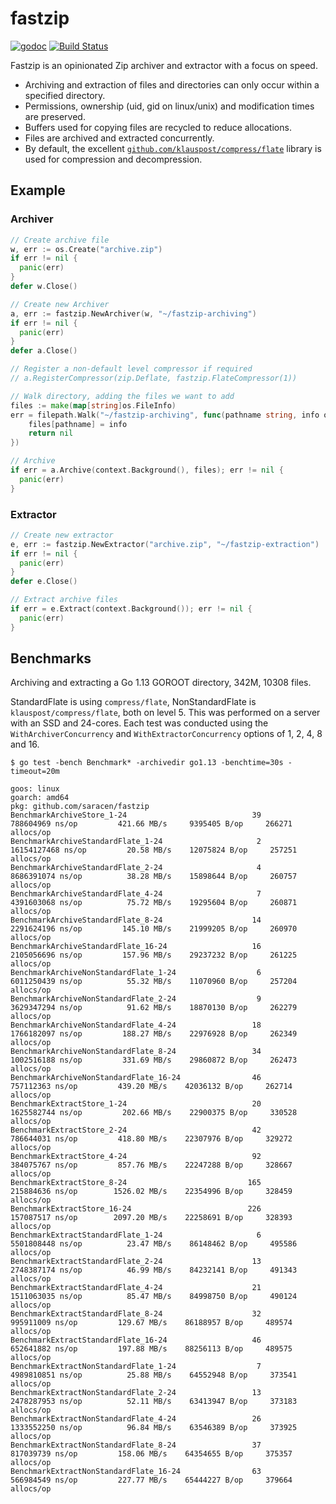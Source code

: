 # fastzip

[![godoc](https://godoc.org/github.com/saracen/fastzip?status.svg)](http://godoc.org/github.com/saracen/fastzip)
[![Build Status](https://travis-ci.org/saracen/fastzip.svg?branch=master)](https://travis-ci.org/saracen/fastzip)

Fastzip is an opinionated Zip archiver and extractor with a focus on speed.

- Archiving and extraction of files and directories can only occur within
  a specified directory.
- Permissions, ownership (uid, gid on linux/unix) and modification times are
  preserved.
- Buffers used for copying files are recycled to reduce allocations.
- Files are archived and extracted concurrently.
- By default, the excellent
  [`github.com/klauspost/compress/flate`](https://github.com/klauspost/compress)
  library is used for compression and decompression.

## Example
### Archiver
```go
// Create archive file
w, err := os.Create("archive.zip")
if err != nil {
  panic(err)
}
defer w.Close()

// Create new Archiver
a, err := fastzip.NewArchiver(w, "~/fastzip-archiving")
if err != nil {
  panic(err)
}
defer a.Close()

// Register a non-default level compressor if required
// a.RegisterCompressor(zip.Deflate, fastzip.FlateCompressor(1))

// Walk directory, adding the files we want to add
files := make(map[string]os.FileInfo)
err = filepath.Walk("~/fastzip-archiving", func(pathname string, info os.FileInfo, err error) error {
	files[pathname] = info
	return nil
})

// Archive
if err = a.Archive(context.Background(), files); err != nil {
  panic(err)
}
```

### Extractor
```go
// Create new extractor
e, err := fastzip.NewExtractor("archive.zip", "~/fastzip-extraction")
if err != nil {
  panic(err)
}
defer e.Close()

// Extract archive files
if err = e.Extract(context.Background()); err != nil {
  panic(err)
}
```

## Benchmarks

Archiving and extracting a Go 1.13 GOROOT directory, 342M, 10308 files.

StandardFlate is using  `compress/flate`, NonStandardFlate is
`klauspost/compress/flate`, both on level 5. This was performed on a server with an SSD and 24-cores. Each test was conducted
using the `WithArchiverConcurrency` and `WithExtractorConcurrency` options of 1, 2, 4, 8 and 16.

```
$ go test -bench Benchmark* -archivedir go1.13 -benchtime=30s -timeout=20m

goos: linux
goarch: amd64
pkg: github.com/saracen/fastzip
BenchmarkArchiveStore_1-24                            39         788604969 ns/op         421.66 MB/s     9395405 B/op     266271 allocs/op
BenchmarkArchiveStandardFlate_1-24                     2        16154127468 ns/op         20.58 MB/s    12075824 B/op     257251 allocs/op
BenchmarkArchiveStandardFlate_2-24                     4        8686391074 ns/op          38.28 MB/s    15898644 B/op     260757 allocs/op
BenchmarkArchiveStandardFlate_4-24                     7        4391603068 ns/op          75.72 MB/s    19295604 B/op     260871 allocs/op
BenchmarkArchiveStandardFlate_8-24                    14        2291624196 ns/op         145.10 MB/s    21999205 B/op     260970 allocs/op
BenchmarkArchiveStandardFlate_16-24                   16        2105056696 ns/op         157.96 MB/s    29237232 B/op     261225 allocs/op
BenchmarkArchiveNonStandardFlate_1-24                  6        6011250439 ns/op          55.32 MB/s    11070960 B/op     257204 allocs/op
BenchmarkArchiveNonStandardFlate_2-24                  9        3629347294 ns/op          91.62 MB/s    18870130 B/op     262279 allocs/op
BenchmarkArchiveNonStandardFlate_4-24                 18        1766182097 ns/op         188.27 MB/s    22976928 B/op     262349 allocs/op
BenchmarkArchiveNonStandardFlate_8-24                 34        1002516188 ns/op         331.69 MB/s    29860872 B/op     262473 allocs/op
BenchmarkArchiveNonStandardFlate_16-24                46         757112363 ns/op         439.20 MB/s    42036132 B/op     262714 allocs/op
BenchmarkExtractStore_1-24                            20        1625582744 ns/op         202.66 MB/s    22900375 B/op     330528 allocs/op
BenchmarkExtractStore_2-24                            42         786644031 ns/op         418.80 MB/s    22307976 B/op     329272 allocs/op
BenchmarkExtractStore_4-24                            92         384075767 ns/op         857.76 MB/s    22247288 B/op     328667 allocs/op
BenchmarkExtractStore_8-24                           165         215884636 ns/op        1526.02 MB/s    22354996 B/op     328459 allocs/op
BenchmarkExtractStore_16-24                          226         157087517 ns/op        2097.20 MB/s    22258691 B/op     328393 allocs/op
BenchmarkExtractStandardFlate_1-24                     6        5501808448 ns/op          23.47 MB/s    86148462 B/op     495586 allocs/op
BenchmarkExtractStandardFlate_2-24                    13        2748387174 ns/op          46.99 MB/s    84232141 B/op     491343 allocs/op
BenchmarkExtractStandardFlate_4-24                    21        1511063035 ns/op          85.47 MB/s    84998750 B/op     490124 allocs/op
BenchmarkExtractStandardFlate_8-24                    32         995911009 ns/op         129.67 MB/s    86188957 B/op     489574 allocs/op
BenchmarkExtractStandardFlate_16-24                   46         652641882 ns/op         197.88 MB/s    88256113 B/op     489575 allocs/op
BenchmarkExtractNonStandardFlate_1-24                  7        4989810851 ns/op          25.88 MB/s    64552948 B/op     373541 allocs/op
BenchmarkExtractNonStandardFlate_2-24                 13        2478287953 ns/op          52.11 MB/s    63413947 B/op     373183 allocs/op
BenchmarkExtractNonStandardFlate_4-24                 26        1333552250 ns/op          96.84 MB/s    63546389 B/op     373925 allocs/op
BenchmarkExtractNonStandardFlate_8-24                 37         817039739 ns/op         158.06 MB/s    64354655 B/op     375357 allocs/op
BenchmarkExtractNonStandardFlate_16-24                63         566984549 ns/op         227.77 MB/s    65444227 B/op     379664 allocs/op
```
